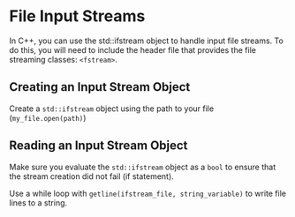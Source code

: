 # File Input Streams

In C++, you can use the std::ifstream object to handle input file streams. To do this, you will need to include the header file that provides the file streaming classes: `<fstream>`.



## Creating an Input Stream Object

Create a `std::ifstream` object using the path to your file (`my_file.open(path)`)



## Reading an Input Stream Object

Make sure you evaluate the `std::ifstream` object as a `bool` to ensure that the stream creation did not fail (if statement).



Use a while loop with `getline(ifstream_file, string_variable)` to write file lines to a string.

